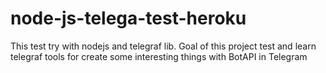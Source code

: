 # node-js-telega-test-heroku
This test try with nodejs and telegraf lib.
Goal of this project test and learn telegraf tools for
create some interesting things with BotAPI in Telegram
